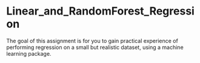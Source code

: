 # Linear_and_RandomForest_Regression
The goal of this assignment is for you to gain practical experience of performing regression on a small but realistic dataset, using a machine learning package.
